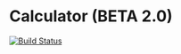 # Calculator (BETA 2.0)
[![Build Status](https://travis-ci.org/MishaDak/Calculator.svg?branch=master)](https://travis-ci.org/MishaDak/Calculator)
